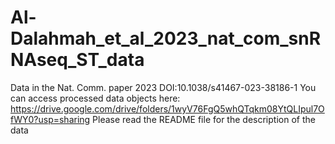 # Al-Dalahmah_et_al_2023_nat_com_snRNAseq_ST_data
Data in the Nat. Comm. paper 2023 DOI:10.1038/s41467-023-38186-1
You can access processed data objects here:
https://drive.google.com/drive/folders/1wyV76FgQ5whQTqkm08YtQLIpul7OfWY0?usp=sharing
Please read the README file for the description of the data 
